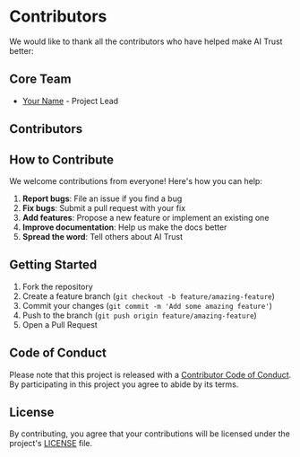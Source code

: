 # Contributors

We would like to thank all the contributors who have helped make AI Trust better:

## Core Team

- [Your Name](https://github.com/yourusername) - Project Lead

## Contributors

<!-- Add your name here when you contribute to the project! -->

## How to Contribute

We welcome contributions from everyone! Here's how you can help:

1. **Report bugs**: File an issue if you find a bug
2. **Fix bugs**: Submit a pull request with your fix
3. **Add features**: Propose a new feature or implement an existing one
4. **Improve documentation**: Help us make the docs better
5. **Spread the word**: Tell others about AI Trust

## Getting Started

1. Fork the repository
2. Create a feature branch (`git checkout -b feature/amazing-feature`)
3. Commit your changes (`git commit -m 'Add some amazing feature'`)
4. Push to the branch (`git push origin feature/amazing-feature`)
5. Open a Pull Request

## Code of Conduct

Please note that this project is released with a [Contributor Code of Conduct](CODE_OF_CONDUCT.md). By participating in this project you agree to abide by its terms.

## License

By contributing, you agree that your contributions will be licensed under the project's [LICENSE](LICENSE) file.

